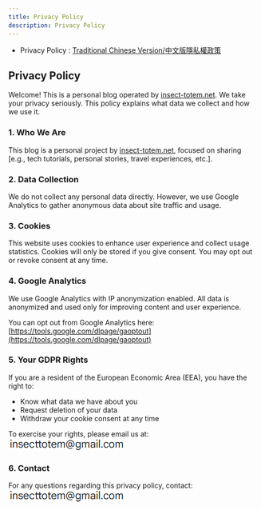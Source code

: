 ```yaml
---
title: Privacy Policy
description: Privacy Policy
---
```


* Privacy Policy : [Traditional Chinese Version/中文版隱私權政策](https://notion.insect-totem.net/docs/PrivacyPolicy_zh_tw)

## Privacy Policy

Welcome! This is a personal blog operated by [insect-totem.net](https://insect-totem.net). We take your privacy seriously. This policy explains what data we collect and how we use it.

### 1. Who We Are
This blog is a personal project by [insect-totem.net](https://insect-totem.net), focused on sharing [e.g., tech tutorials, personal stories, travel experiences, etc.].

### 2. Data Collection
We do not collect any personal data directly. However, we use Google Analytics to gather anonymous data about site traffic and usage.

### 3. Cookies
This website uses cookies to enhance user experience and collect usage statistics. Cookies will only be stored if you give consent. You may opt out or revoke consent at any time.

### 4. Google Analytics
We use Google Analytics with IP anonymization enabled. All data is anonymized and used only for improving content and user experience.

You can opt out from Google Analytics here:
[https://tools.google.com/dlpage/gaoptout](https://tools.google.com/dlpage/gaoptout)

### 5. Your GDPR Rights
If you are a resident of the European Economic Area (EEA), you have the right to:
- Know what data we have about you
- Request deletion of your data
- Withdraw your cookie consent at any time

To exercise your rights, please email us at: ![mail](/img/horizontal.png)

### 6. Contact
For any questions regarding this privacy policy, contact: ![mail](/img/horizontal.png)